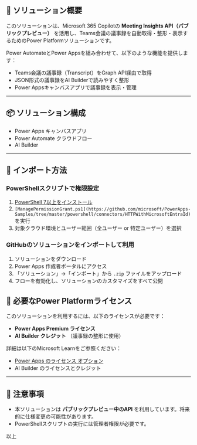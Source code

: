 ## 🧩 ソリューション概要

このソリューションは、Microsoft 365 Copilotの **Meeting Insights API（パブリックプレビュー）** を活用し、Teams会議の議事録を自動取得・整形・表示するためのPower Platformソリューションです。

Power AutomateとPower Appsを組み合わせて、以下のような機能を提供します：

- Teams会議の議事録（Transcript）をGraph API経由で取得
- JSON形式の議事録をAI Builderで読みやすく整形
- Power Appsキャンバスアプリで議事録を表示・管理

---

## 📦 ソリューション構成

- Power Apps キャンバスアプリ
- Power Automate クラウドフロー
- AI Builder 

---

## 🚀 インポート方法

### PowerShellスクリプトで権限設定

1. [PowerShell 7以上をインストール](https://learn.microsoft.com/ja-jp/powershell/scripting/install/installing-powershell-on-windows?view=powershell-7.5)
2. `[ManagePermissionGrant.ps1](https://github.com/microsoft/PowerApps-Samples/tree/master/powershell/connectors/HTTPWithMicrosoftEntraId)` を実行
3. 対象クラウド環境とユーザー範囲（全ユーザー or 特定ユーザー）を選択

### GitHubのソリューションをインポートして利用

1. ソリューションをダウンロード
2. Power Apps 作成者ポータルにアクセス  
3. 「ソリューション」→「インポート」から `.zip` ファイルをアップロード  
4. フローを有効化し、ソリューションのカスタマイズをすべて公開

## 💼 必要なPower Platformライセンス

このソリューションを利用するには、以下のライセンスが必要です：

- **Power Apps Premium ライセンス**
- **AI Builder クレジット** （議事録の整形に使用）

詳細は以下のMicrosoft Learnをご参照ください：

- [Power Apps のライセンス オプション](https://learn.microsoft.com/ja-jp/power-platform/admin/powerapps-licensing)
- AI Builder のライセンスとクレジット

---

## 📎 注意事項

- 本ソリューションは **パブリックプレビュー中のAPI** を利用しています。将来的に仕様変更の可能性があります。
- PowerShellスクリプトの実行には管理者権限が必要です。

以上
